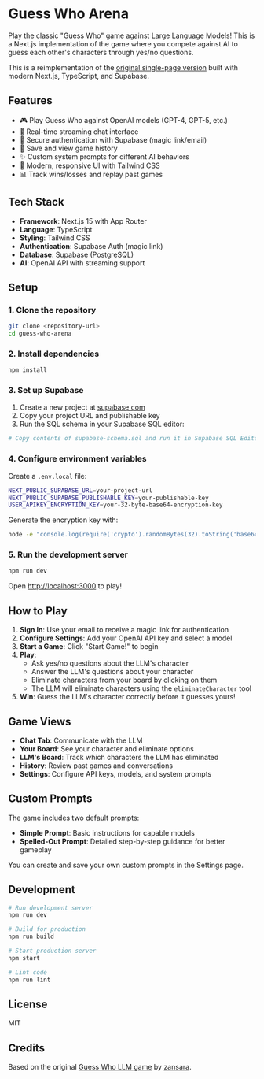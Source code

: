 # Guess Who Arena

Play the classic "Guess Who" game against Large Language Models! This is a Next.js implementation of the game where you compete against AI to guess each other's characters through yes/no questions.

This is a reimplementation of the [original single-page version](https://www.zansara.dev/guess-who/) built with modern Next.js, TypeScript, and Supabase.

## Features

- 🎮 Play Guess Who against OpenAI models (GPT-4, GPT-5, etc.)
- 💬 Real-time streaming chat interface
- 🔐 Secure authentication with Supabase (magic link/email)
- 💾 Save and view game history
- ✨ Custom system prompts for different AI behaviors
- 🎨 Modern, responsive UI with Tailwind CSS
- 📊 Track wins/losses and replay past games

## Tech Stack

- **Framework**: Next.js 15 with App Router
- **Language**: TypeScript
- **Styling**: Tailwind CSS
- **Authentication**: Supabase Auth (magic link)
- **Database**: Supabase (PostgreSQL)
- **AI**: OpenAI API with streaming support

## Setup

### 1. Clone the repository

```bash
git clone <repository-url>
cd guess-who-arena
```

### 2. Install dependencies

```bash
npm install
```

### 3. Set up Supabase

1. Create a new project at [supabase.com](https://supabase.com)
2. Copy your project URL and publishable key
3. Run the SQL schema in your Supabase SQL editor:

```bash
# Copy contents of supabase-schema.sql and run it in Supabase SQL Editor
```

### 4. Configure environment variables

Create a `.env.local` file:

```bash
NEXT_PUBLIC_SUPABASE_URL=your-project-url
NEXT_PUBLIC_SUPABASE_PUBLISHABLE_KEY=your-publishable-key
USER_APIKEY_ENCRYPTION_KEY=your-32-byte-base64-encryption-key
```

Generate the encryption key with:
```bash
node -e "console.log(require('crypto').randomBytes(32).toString('base64'))"
```

### 5. Run the development server

```bash
npm run dev
```

Open [http://localhost:3000](http://localhost:3000) to play!

## How to Play

1. **Sign In**: Use your email to receive a magic link for authentication
2. **Configure Settings**: Add your OpenAI API key and select a model
3. **Start a Game**: Click "Start Game!" to begin
4. **Play**:
   - Ask yes/no questions about the LLM's character
   - Answer the LLM's questions about your character
   - Eliminate characters from your board by clicking on them
   - The LLM will eliminate characters using the `eliminateCharacter` tool
5. **Win**: Guess the LLM's character correctly before it guesses yours!

## Game Views

- **Chat Tab**: Communicate with the LLM
- **Your Board**: See your character and eliminate options
- **LLM's Board**: Track which characters the LLM has eliminated
- **History**: Review past games and conversations
- **Settings**: Configure API keys, models, and system prompts

## Custom Prompts

The game includes two default prompts:
- **Simple Prompt**: Basic instructions for capable models
- **Spelled-Out Prompt**: Detailed step-by-step guidance for better gameplay

You can create and save your own custom prompts in the Settings page.

## Development

```bash
# Run development server
npm run dev

# Build for production
npm run build

# Start production server
npm start

# Lint code
npm run lint
```

## License

MIT

## Credits

Based on the original [Guess Who LLM game](https://www.zansara.dev/guess-who/) by [zansara](https://zansara.dev).
